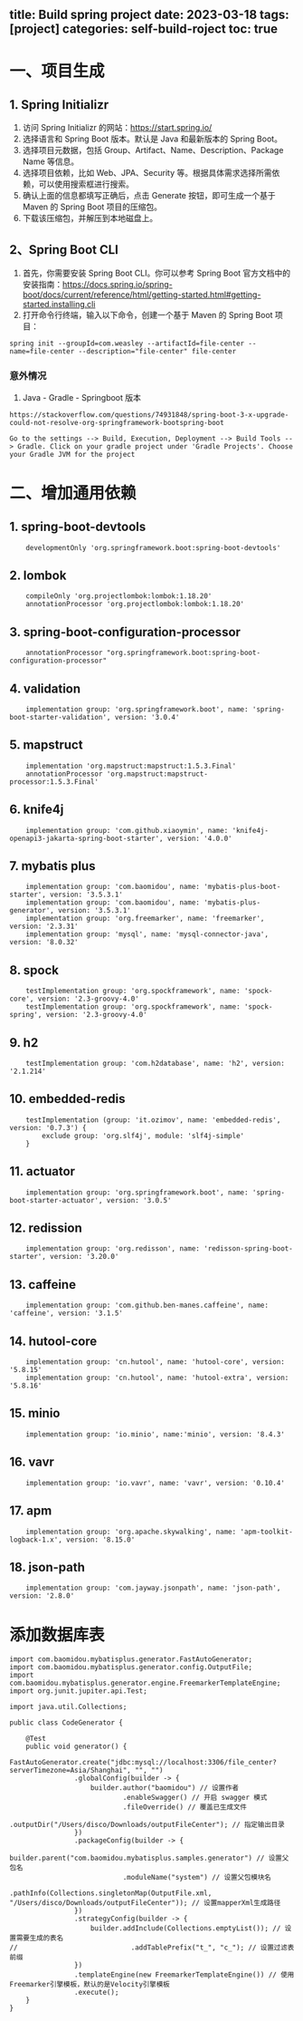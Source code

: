 title: Build spring project
date: 2023-03-18
tags: [project]
categories: self-build-roject
toc: true
---

# 一、项目生成

## 1. Spring Initializr 

1. 访问 Spring Initializr 的网站：https://start.spring.io/  
2. 选择语言和 Spring Boot 版本。默认是 Java 和最新版本的 Spring Boot。  
3. 选择项目元数据，包括 Group、Artifact、Name、Description、Package Name 等信息。  
4. 选择项目依赖，比如 Web、JPA、Security 等。根据具体需求选择所需依赖，可以使用搜索框进行搜索。   
5. 确认上面的信息都填写正确后，点击 Generate 按钮，即可生成一个基于 Maven 的 Spring Boot 项目的压缩包。       
6. 下载该压缩包，并解压到本地磁盘上。  

## 2、Spring Boot CLI 

1. 首先，你需要安装 Spring Boot CLI。你可以参考 Spring Boot 官方文档中的安装指南：https://docs.spring.io/spring-boot/docs/current/reference/html/getting-started.html#getting-started.installing.cli    
2. 打开命令行终端，输入以下命令，创建一个基于 Maven 的 Spring Boot 项目：     
```
spring init --groupId=com.weasley --artifactId=file-center --name=file-center --description="file-center" file-center   
```

### 意外情况
1. Java - Gradle - Springboot 版本   
```
https://stackoverflow.com/questions/74931848/spring-boot-3-x-upgrade-could-not-resolve-org-springframework-bootspring-boot

Go to the settings --> Build, Execution, Deployment --> Build Tools --> Gradle. Click on your gradle project under 'Gradle Projects'. Choose your Gradle JVM for the project
```

# 二、增加通用依赖

## 1. spring-boot-devtools
```
    developmentOnly 'org.springframework.boot:spring-boot-devtools'
```

## 2. lombok
```
	compileOnly 'org.projectlombok:lombok:1.18.20'
	annotationProcessor 'org.projectlombok:lombok:1.18.20'
```

## 3. spring-boot-configuration-processor
```
    annotationProcessor "org.springframework.boot:spring-boot-configuration-processor"
```

## 4. validation
```
    implementation group: 'org.springframework.boot', name: 'spring-boot-starter-validation', version: '3.0.4'
```

## 5. mapstruct
```
    implementation 'org.mapstruct:mapstruct:1.5.3.Final'
    annotationProcessor 'org.mapstruct:mapstruct-processor:1.5.3.Final'
```

## 6. knife4j
```
    implementation group: 'com.github.xiaoymin', name: 'knife4j-openapi3-jakarta-spring-boot-starter', version: '4.0.0'
```

## 7. mybatis plus
```
    implementation group: 'com.baomidou', name: 'mybatis-plus-boot-starter', version: '3.5.3.1'
    implementation group: 'com.baomidou', name: 'mybatis-plus-generator', version: '3.5.3.1'
    implementation group: 'org.freemarker', name: 'freemarker', version: '2.3.31'
    implementation group: 'mysql', name: 'mysql-connector-java', version: '8.0.32'
```

## 8. spock
```
    testImplementation group: 'org.spockframework', name: 'spock-core', version: '2.3-groovy-4.0'
	testImplementation group: 'org.spockframework', name: 'spock-spring', version: '2.3-groovy-4.0'
```

## 9. h2
```
    testImplementation group: 'com.h2database', name: 'h2', version: '2.1.214'
```

## 10. embedded-redis 
```
    testImplementation (group: 'it.ozimov', name: 'embedded-redis', version: '0.7.3') {
		exclude group: 'org.slf4j', module: 'slf4j-simple'
	}
```

## 11. actuator
```
    implementation group: 'org.springframework.boot', name: 'spring-boot-starter-actuator', version: '3.0.5'
```

## 12. redission
```
    implementation group: 'org.redisson', name: 'redisson-spring-boot-starter', version: '3.20.0'
```

## 13. caffeine
```
    implementation group: 'com.github.ben-manes.caffeine', name: 'caffeine', version: '3.1.5'
```

## 14. hutool-core
```
    implementation group: 'cn.hutool', name: 'hutool-core', version: '5.8.15'
    implementation group: 'cn.hutool', name: 'hutool-extra', version: '5.8.16'
```

## 15. minio
```
    implementation group: 'io.minio', name:'minio', version: '8.4.3'
```

## 16. vavr
```
    implementation group: 'io.vavr', name: 'vavr', version: '0.10.4'
```

## 17. apm
```
    implementation group: 'org.apache.skywalking', name: 'apm-toolkit-logback-1.x', version: '8.15.0'
```

## 18. json-path
```
    implementation group: 'com.jayway.jsonpath', name: 'json-path', version: '2.8.0'
```


# 添加数据库表
```
import com.baomidou.mybatisplus.generator.FastAutoGenerator;
import com.baomidou.mybatisplus.generator.config.OutputFile;
import com.baomidou.mybatisplus.generator.engine.FreemarkerTemplateEngine;
import org.junit.jupiter.api.Test;

import java.util.Collections;

public class CodeGenerator {

    @Test
    public void generator() {
        FastAutoGenerator.create("jdbc:mysql://localhost:3306/file_center?serverTimezone=Asia/Shanghai", "", "")
                .globalConfig(builder -> {
                    builder.author("baomidou") // 设置作者
                            .enableSwagger() // 开启 swagger 模式
                            .fileOverride() // 覆盖已生成文件
                            .outputDir("/Users/disco/Downloads/outputFileCenter"); // 指定输出目录
                })
                .packageConfig(builder -> {
                    builder.parent("com.baomidou.mybatisplus.samples.generator") // 设置父包名
                            .moduleName("system") // 设置父包模块名
                            .pathInfo(Collections.singletonMap(OutputFile.xml, "/Users/disco/Downloads/outputFileCenter")); // 设置mapperXml生成路径
                })
                .strategyConfig(builder -> {
                    builder.addInclude(Collections.emptyList()); // 设置需要生成的表名
//                            .addTablePrefix("t_", "c_"); // 设置过滤表前缀
                })
                .templateEngine(new FreemarkerTemplateEngine()) // 使用Freemarker引擎模板，默认的是Velocity引擎模板
                .execute();
    }
}
```
